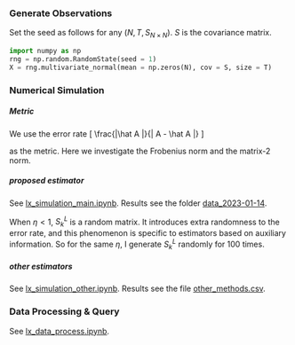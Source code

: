 ### Generate Observations

Set the seed as follows for any $(N, T, S_{N\times N})$. $S$ is the covariance matrix.

```python
import numpy as np
rng = np.random.RandomState(seed = 1)
X = rng.multivariate_normal(mean = np.zeros(N), cov = S, size = T)
```

### Numerical Simulation

##### Metric

We use the error rate
\[ \frac{\|\hat A \|}{\| A - \hat A \|} \]

as the metric. Here we investigate the Frobenius norm and the matrix-2 norm.

##### proposed estimator

See [lx_simulation_main.ipynb](lx_simulation_main.ipynb). Results see the folder [data_2023-01-14](data_2023-01-14/).

When $\eta < 1$, $S^L_k$ is a random matrix. It introduces extra randomness to the error rate, and this phenomenon is specific to estimators based on auxiliary information. So for the same $\eta$, I generate $S^L_k$ randomly for $100$ times.

##### other estimators

See [lx_simulation_other.ipynb](lx_simulation_other.ipynb). Results see the file [other_methods.csv](other_methods.csv).

### Data Processing & Query

See [lx_data_process.ipynb](lx_data_process.ipynb).
